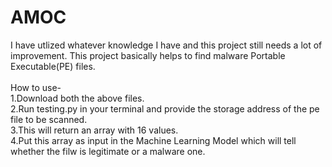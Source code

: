 # AMOC
I have utlized whatever knowledge I have and this project still needs a lot of improvement. This project basically helps to find malware Portable Executable(PE) files.<br/>
<br/>How to use-<br/>
1.Download both the above files.<br/>
2.Run testing.py in your terminal and provide the storage address of the pe file to be scanned.<br/>
3.This will return an array with 16 values.<br/>
4.Put this array as input in the Machine Learning Model which will tell whether the filw is legitimate or a malware one.<br/>
